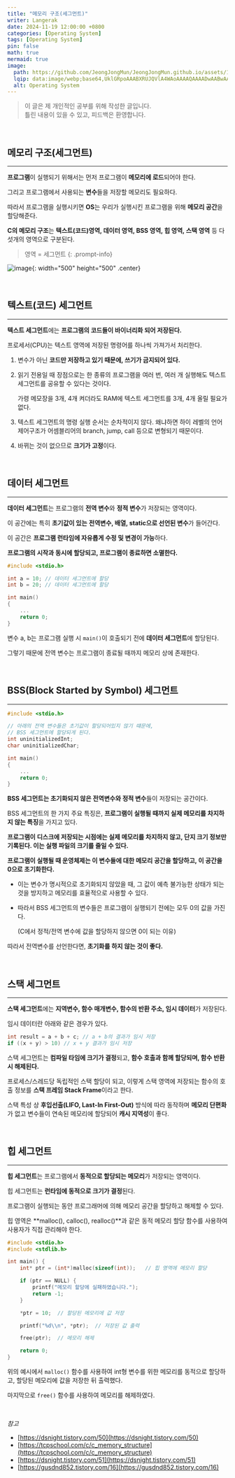 ```yaml
---
title: "메모리 구조(세그먼트)"
writer: Langerak
date: 2024-11-19 12:00:00 +0800
categories: [Operating System]
tags: [Operating System]
pin: false
math: true
mermaid: true
image:
  path: https://github.com/JeongJongMun/JeongJongMun.github.io/assets/101979073/58450849-e2e2-49a4-a032-cf0c9966de37
  lqip: data:image/webp;base64,UklGRpoAAABXRUJQVlA4WAoAAAAQAAAADwAABwAAQUxQSDIAAAARL0AmbZurmr57yyIiqE8oiG0bejIYEQTgqiDA9vqnsUSI6H+oAERp2HZ65qP/VIAWAFZQOCBCAAAA8AEAnQEqEAAIAAVAfCWkAALp8sF8rgRgAP7o9FDvMCkMde9PK7euH5M1m6VWoDXf2FkP3BqV0ZYbO6NA/VFIAAAA
  alt: Operating System
---
```


> 이 글은 제 개인적인 공부를 위해 작성한 글입니다.   
> 틀린 내용이 있을 수 있고, 피드백은 환영합니다.

<br/>

## 메모리 구조(세그먼트)

---

**프로그램**이 실행되기 위해서는 먼저 프로그램이 **메모리에 로드**되어야 한다.

그리고 프로그램에서 사용되는 **변수**들을 저장할 메모리도 필요하다.

따라서 프로그램을 실행시키면 **OS**는 우리가 실행시킨 프로그램을 위해 **메모리 공간**을 할당해준다.

**C의 메모리 구조**는 **텍스트(코드)영역, 데이터 영역, BSS 영역, 힙 영역, 스택 영역** 등 다섯개의 영역으로 구분된다.

> 영역 = 세그먼트 
{: .prompt-info}


![image](https://github.com/JeongJongMun/JeongJongMun.github.io/assets/101979073/3811de0f-a3ff-4015-875a-026f0533dcdc){: width="500" height="500" .center}

<br/>

## 텍스트(코드) 세그먼트

---

**텍스트 세그먼트**에는 **프로그램의 코드들이 바이너리화 되어 저장된다.**

프로세서(CPU)는 텍스트 영역에 저장된 명령어를 하나씩 가져가서 처리한다.

1. 변수가 아닌 **코드만 저장하고 있기 때문에, 쓰기가 금지되어 있다.**
2. 읽기 전용일 때 장점으로는 한 종류의 프로그램을 여러 번, 여러 개 실행해도 텍스트 세그먼트를 공유할 수 있다는 것이다.

   가령 메모장을 3개, 4개 켜더라도 RAM에 텍스트 세그먼트를 3개, 4개 올릴 필요가 없다.

3. 텍스트 세그먼트의 명령 실행 순서는 순차적이지 않다. 왜냐하면 하이 레벨의 언어 제어구조가 어셈블리어의 branch, jump, call 등으로 변형되기 때문이다.
4. 바뀌는 것이 없으므로 **크기가 고정**이다.

<br/> 

## 데이터 세그먼트

---

**데이터 세그먼트**는 프로그램의 **전역 변수**와 **정적 변수**가 저장되는 영역이다.

이 공간에는 특히 **초기값이 있는** **전역변수, 배열, static으로 선언된 변수**가 들어간다.

이 공간은 **프로그램 런타임에 자유롭게 수정 및 변경이 가능**하다.

**프로그램의 시작과 동시에 할당되고, 프로그램이 종료하면 소멸한다.**

```c
#include <stdio.h>

int a = 10;	// 데이터 세그먼트에 할당
int b = 20;	// 데이터 세그먼트에 할당

int main() 
{
	...
	return 0;
}
```

변수 a, b는 프로그램 실행 시 `main()`이 호출되기 전에 **데이터 세그먼트**에 할당된다.

그렇기 때문에 전역 변수는 프로그램이 종료될 때까지 메모리 상에 존재한다.

<br/>

## BSS(Block Started by Symbol) 세그먼트

---

```c
#include <stdio.h>

// 아래의 전역 변수들은 초기값이 할당되어있지 않기 떄문에,
// BSS 세그먼트에 할당되게 된다.
int uninitializedInt;
char uninitializedChar;

int main()
{
	...
	return 0;
} 
```

**BSS 세그먼트는 초기화되지 않은 전역변수와 정적 변수**들이 저장되는 공간이다.

BSS 세그먼트의 한 가지 주요 특징은, **프로그램이 실행될 때까지 실제 메모리를 차지하지 않는 특징**을 가지고 있다.

**프로그램이 디스크에 저장되는 시점에는 실제 메모리를 차지하지 않고, 단지 크기 정보만 기록된다. 이는 실행 파일의 크기를 줄일 수 있다.**

**프로그램이 실행될 때 운영체제는 이 변수들에 대한 메모리 공간을 할당하고, 이 공간을 0으로 초기화한다.**

- 이는 변수가 명시적으로 초기화되지 않았을 때, 그 값이 예측 불가능한 상태가 되는 것을 방지하고 메모리를 효율적으로 사용할 수 있다.
- 따라서 BSS 세그먼트의 변수들은 프로그램이 실행되기 전에는 모두 0의 값을 가진다.

  (C에서 정적/전역 변수에 값을 할당하지 않으면 0이 되는 이유)


따라서 전역변수를 선언한다면, **초기화를 하지 않는 것이 좋다.**

<br/>

## 스택 세그먼트

---

**스택 세그먼트**에는 **지역변수, 함수 매개변수, 함수의 반환 주소, 임시 데이터**가 저장된다.

임시 데이터란 아래와 같은 경우가 있다.

```c
int result = a + b + c; // a + b의 결과가 임시 저장
if ((x + y) > 10) // x + y 결과가 임시 저장
```

스택 세그먼트는 **컴파일 타임에 크기가 결정**되고, **함수 호출과 함께 할당되며, 함수 반환 시 해제된다.**

프로세스/스레드당 독립적인 스택 할당이 되고, 이렇게 스택 영역에 저장되는 함수의 호출 정보를 **스택 프레임 Stack Frame**이라고 한다.

스택 특성 상 **후입선출(LIFO, Last-In First-Out)** 방식에 따라 동작하며 **메모리 단편화**가 없고 변수들이 연속된 메모리에 할당되어 **캐시 지역성**이 좋다.

<br/>

## 힙 세그먼트

---

**힙 세그먼트**는 프로그램에서 **동적으로 할당되는 메모리**가 저장되는 영역이다.

힙 세그먼트는 **런타임에 동적으로 크기가 결정**된다.

프로그램이 실행되는 동안 프로그래머에 의해 메모리 공간을 할당하고 해제할 수 있다.

힙 영역은 **malloc(), calloc(), realloc()**과 같은 동적 메모리 할당 함수를 사용하여 사용자가 직접 관리해야 한다.

```c
#include <stdio.h>
#include <stdlib.h>

int main() {
	int* ptr = (int*)malloc(sizeof(int));	// 힙 영역에 메모리 할당

	if (ptr == NULL) {
		printf("메모리 할당에 실패하였습니다.");
		return -1;
	}

	*ptr = 10;	// 할당된 메모리에 값 저장

	printf("%d\\n", *ptr);	// 저장된 값 출력

	free(ptr);	// 메모리 해제

	return 0;
}

```

위의 예시에서 `malloc()` 함수를 사용하여 int형 변수를 위한 메모리를 동적으로 할당하고, 할당된 메모리에 값을 저장한 뒤 출력했다.

마지막으로 `free()` 함수를 사용하여 메모리를 해제하였다.

<br/>

_참고_

- [https://dsnight.tistory.com/50](https://dsnight.tistory.com/50)
- [https://tcpschool.com/c/c_memory_structure](https://tcpschool.com/c/c_memory_structure)
- [https://dsnight.tistory.com/51](https://dsnight.tistory.com/51)
- [https://gusdnd852.tistory.com/16](https://gusdnd852.tistory.com/16)
